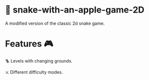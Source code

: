 # 🐍 snake-with-an-apple-game-2D
A modified version of the classic 2d snake game.

Features 🎮
  =
  🪜 Levels with changing grounds.
  
  ⚔️ Different difficulty modes.
